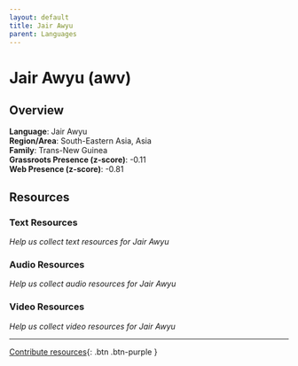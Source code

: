 ```yaml
---
layout: default
title: Jair Awyu
parent: Languages
---
```


# Jair Awyu (awv)

## Overview

**Language**: Jair Awyu  
**Region/Area**: South-Eastern Asia, Asia  
**Family**: Trans-New Guinea  
**Grassroots Presence (z-score)**: -0.11  
**Web Presence (z-score)**: -0.81  

## Resources

### Text Resources
*Help us collect text resources for Jair Awyu*

### Audio Resources
*Help us collect audio resources for Jair Awyu*

### Video Resources
*Help us collect video resources for Jair Awyu*

---

[Contribute resources](https://forms.office.com/e/1SfLJx3u1r){: .btn .btn-purple }
